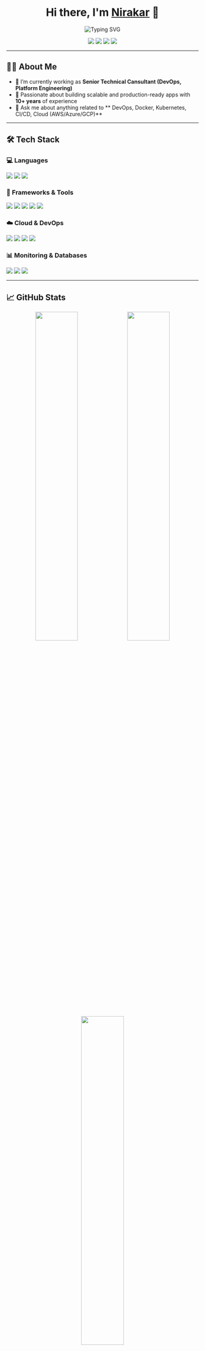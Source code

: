 <!-- GitHub Profile README -->

<h1 align="center">Hi there, I'm <a href="https://github.com/yourusername">Nirakar</a> 👋</h1>

<p align="center">
  <img src="https://readme-typing-svg.herokuapp.com?font=Fira+Code&duration=4000&pause=1000&center=true&vCenter=true&width=435&lines=Senior+Engineer+%7C+DevOps+%7C+Cloud+%7C+Python;8%2B+Years+Experience+in+Tech;Open+Source+Contributor+%F0%9F%92%AA%F0%9F%92%BB" alt="Typing SVG" />
</p>

<p align="center">
  <a href="https://trainwithshubham.com"><img src="https://img.shields.io/badge/Website-%230077B5?style=for-the-badge&logo=google-chrome&logoColor=white"/></a>
  <a href="https://t.me/yourhandle"><img src="https://img.shields.io/badge/Telegram-%2326A5E4?style=for-the-badge&logo=telegram&logoColor=white"/></a>
  <a href="https://www.linkedin.com/in/yourprofile"><img src="https://img.shields.io/badge/LinkedIn-%230077B5?style=for-the-badge&logo=linkedin&logoColor=white"/></a>
  <a href="mailto:youremail@example.com"><img src="https://img.shields.io/badge/Email-D14836?style=for-the-badge&logo=gmail&logoColor=white"/></a>
</p>

---

## 🙋‍♂️ About Me

- 🔭 I’m currently working as **Senior Technical Cansultant (DevOps, Platform Engineering)**
- 🌱 Passionate about building scalable and production-ready apps with **10+ years** of experience
- 💬 Ask me about anything related to ** DevOps, Docker, Kubernetes, CI/CD, Cloud (AWS/Azure/GCP)**

---

## 🛠️ Tech Stack

### 💻 Languages
<p>
  <img src="https://img.shields.io/badge/Python-3670A0?style=for-the-badge&logo=python&logoColor=ffdd54"/>
  <img src="https://img.shields.io/badge/HTML5-E34F26?style=for-the-badge&logo=html5&logoColor=white"/>
  <img src="https://img.shields.io/badge/CSS3-1572B6?style=for-the-badge&logo=css3&logoColor=white"/>
</p>

### 🔧 Frameworks & Tools
<p>
  <img src="https://img.shields.io/badge/Django-092E20?style=for-the-badge&logo=django&logoColor=white"/>
  <img src="https://img.shields.io/badge/Git-F05032?style=for-the-badge&logo=git&logoColor=white"/>
  <img src="https://img.shields.io/badge/GitHub-181717?style=for-the-badge&logo=github&logoColor=white"/>
  <img src="https://img.shields.io/badge/Docker-2496ED?style=for-the-badge&logo=docker&logoColor=white"/>
  <img src="https://img.shields.io/badge/Kubernetes-326CE5?style=for-the-badge&logo=kubernetes&logoColor=white"/>
</p>

### ☁️ Cloud & DevOps
<p>
  <img src="https://img.shields.io/badge/AWS-232F3E?style=for-the-badge&logo=amazon-aws&logoColor=white"/>
  <img src="https://img.shields.io/badge/Azure-0078D4?style=for-the-badge&logo=microsoft-azure&logoColor=white"/>
  <img src="https://img.shields.io/badge/DigitalOcean-0080FF?style=for-the-badge&logo=digitalocean&logoColor=white"/>
  <img src="https://img.shields.io/badge/CI%2FCD-blue?style=for-the-badge&logo=github-actions&logoColor=white"/>
</p>

### 📊 Monitoring & Databases
<p>
  <img src="https://img.shields.io/badge/Prometheus-E6522C?style=for-the-badge&logo=prometheus&logoColor=white"/>
  <img src="https://img.shields.io/badge/InfluxDB-22ADF6?style=for-the-badge&logo=influxdb&logoColor=white"/>
  <img src="https://img.shields.io/badge/PostgreSQL-336791?style=for-the-badge&logo=postgresql&logoColor=white"/>
</p>

---

## 📈 GitHub Stats

<p align="center">
  <img src="https://github-readme-stats.vercel.app/api?username=yourusername&show_icons=true&theme=tokyonight" width="47%"/>
  <img src="https://github-readme-streak-stats.herokuapp.com/?user=yourusername&theme=tokyonight" width="47%"/>
</p>

<p align="center">
  <img src="https://github-readme-stats.vercel.app/api/top-langs/?username=yourusername&layout=compact&theme=tokyonight" width="47%"/>
</p>

---

## 📫 Connect With Me

- 💼 [LinkedIn]([https://linkedin.com/in/yourprofile](https://www.linkedin.com/in/nirakar-pradhan-163aa425/))
- 📫 Email: nirakar771987@gmail.com

---

> "Code is like humor. When you have to explain it, it’s bad." – Cory House

---
